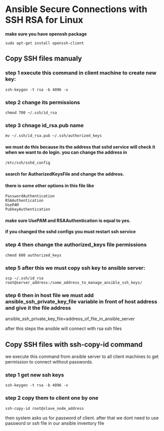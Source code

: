 # Ansible Secure Connections with SSH RSA for Linux

**make sure you have openssh package**

    sudo apt-get install openssh-client

## Copy SSH files **manualy**

### step 1 execute this command in client machine to create new key:

    ssh-keygen -t rsa -b 4096 -v

### step 2 change its permissions

    chmod 700 ~/.ssh/id_rsa

### step 3 chnage id_rsa.pub name

    mv ~/.ssh/id_rsa.pub ~/.ssh/authorized_keys

#### we must do this because its the address that sshd service will check it when we want to do login. you can change the address in

    /etc/ssh/sshd_config

#### search for AuthorizedKeysFile and change the address.

#### there is some other options in this file like

    PasswordAuthentication
    RSAAuthentication
    UsePAM
    PubkeyAuthentication

#### make sure UsePAM and RSAAuthentication is equal to yes.

**if you changed the sshd configs you must restart ssh service**

### step 4 then change the authorized_keys file permissions

    chmod 600 authorized_keys

### step 5 after this we must copy ssh key to ansible server:

    scp ~/.ssh/id_rsa root@server_address:/some_address_to_manage_ansible_ssh_keys/

### step 6 then in host file we must add ansible_ssh_private_key_file variable in front of host address and give it the file address

ansible_ssh_private_key_file=address_of_file_in_ansible_server

after this steps the ansible will connect with rsa ssh files

## Copy SSH files with ssh-copy-id command

we execute this command from ansible server to all client machines to get permission to connect without passwords.

### step 1 get new ssh keys

    ssh-keygen -t rsa -b 4096 -v

### step 2 copy them to client one by one

    ssh-copy-id root@slave_node_address

then system asks us for password of client. after that we dont need to use password or ssh file in our ansible inventory file
